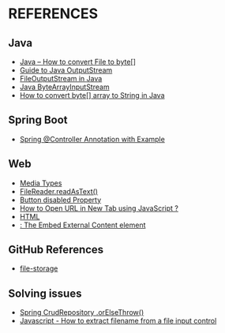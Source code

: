# REFERENCES


## Java
- [Java – How to convert File to byte[]](https://mkyong.com/java/how-to-convert-file-into-an-array-of-bytes/)
- [Guide to Java OutputStream](https://www.baeldung.com/java-outputstream)
- [FileOutputStream in Java](https://www.geeksforgeeks.org/fileoutputstream-in-java/)
- [Java ByteArrayInputStream](https://jenkov.com/tutorials/java-io/bytearrayinputstream.html)
- [How to convert byte[] array to String in Java](https://mkyong.com/java/how-do-convert-byte-array-to-string-in-java/)

## Spring Boot
- [Spring @Controller Annotation with Example](https://www.geeksforgeeks.org/spring-controller-annotation-with-example/)

## Web 
- [Media Types](https://www.iana.org/assignments/media-types/media-types.xhtml)
- [FileReader.readAsText()](https://developer.mozilla.org/en-US/docs/Web/API/FileReader/readAsText)
- [Button disabled Property](https://www.w3schools.com/jsref/prop_pushbutton_disabled.asp)
- [How to Open URL in New Tab using JavaScript ?](https://www.geeksforgeeks.org/how-to-open-url-in-new-tab-using-javascript/)
- [HTML <embeded>](https://www.w3schools.com/tags/tag_embed.asp)
- [<embed>: The Embed External Content element](https://developer.mozilla.org/en-US/docs/Web/HTML/Element/embed)

## GitHub References

- [file-storage](https://github.com/Java-Techie-jt/file-storage)


## Solving issues
- [Spring CrudRepository .orElseThrow()](https://stackoverflow.com/questions/26727812/spring-crudrepository-orelsethrow)
- [Javascript - How to extract filename from a file input control](https://stackoverflow.com/questions/857618/javascript-how-to-extract-filename-from-a-file-input-control)